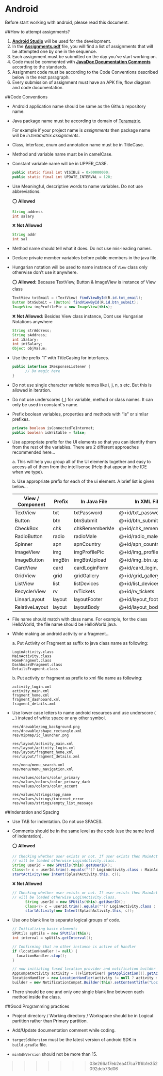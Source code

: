 
# Android

Before start working with android, please read this document.  

##How to attempt assignments?

1. [**Android Studio**](https://developer.android.com/studio/index.html?gclid=CLKfpPzxhNICFZMXaAodtFoNfQ) will be used for the development.
2. In the [**Assignments.pdf**](https://github.com/peeyush-tm/Teramatrix-GIT-Policy/blob/master/android/Assignments.pdf) file, you will find a list of assignments that will be attempted one by one in the sequence.
3. Each assignment must be submitted on the day you've start working on.
4. Code must be commented with [**JavaDoc Documentation Comments**](https://www.tutorialspoint.com/java/java_documentation.htm) according to the standards.
5. Assignment code must be according to the Code Conventions described below in the next paragraph.
6. Every submission of assignment must have an APK file, flow diagram and code documentation.

##Code Conventions

* Android application name should be same as the Github repository name.
* Java package name must be according to domain of [Teramatrix](http://www.teramatrix.in/).

  For example if your project name is _assignments_ then package name will be _in.teramatrix.assignments_.
  
* Class, interface, enum and annotation name must be in TitleCase.

* Method and variable name must be in camelCase.

* Constant variable name will be in UPPER_CASE.

  ```java
  public static final int VISIBLE = 0x00000000;
  public static final int UPDATE_INTERVAL = 120;
  ```

* Use Meaningful, descriptive words to name variables. Do not use abbreviations.
  
  :o: **Allowed**
  
  ```java  
  String address
  int salary
  ```
  
  :x: **Not Allowed**
  
  ```java  
  String addr
  int sal 
  
  ```
  
* Method name should tell what it does. Do not use mis-leading names.

* Declare private member variables before public members in the java file.
  
* Hungarian notation will be used to name instance of `View` class only otherwise don't use it anywhere.

  :o: **Allowed:** Because TextView, Button & ImageView is instance of View class

  ```java
  TextView txtEmail = (TextView) findViewById(R.id.txt_email);
  Button btnSubmit = (Button) findViewById(R.id.btn_submit);
  ImageView imgProfilePic = new ImageView(this);
  ```
  
  :x: **Not Allowed:** Besides View class instance, Dont use Hungarian Notations anywhere
  
  ```java  
  String strAddress;
  String sAddress;
  int iSalary; 
  int intSalary;
  Object objValue;
  ```
  
* Use the prefix “I” with TitleCasing for interfaces.

  ```java
  public interface IResponseListener {
        // Do magic here
  }
  ```

* Do not use single character variable names like i, j, n, s etc. But this is allowed in iteration.

* Do not use underscores (_) for variable, method or class names. It can only be used in constant's name.

* Prefix boolean variables, properties and methods with “is” or similar prefixes.

  ```java
  private boolean isConnectedToInternet;
  public boolean isWritable = false;
  ```

* Use appropriate prefix for the UI elements so that you can identify them from the rest of the variables. There are 2 different approaches recommended here...

  a. This will help you group all of the UI elements together and easy to access all of them from the intellisense (Help that appear in the IDE when we type).
  
  b. Use appropriate prefix for each of the ui element. A brief list is given below...
  
  | View / Component 	| Prefix 	| In Java File  	| In XML File          	|
  |------------------	|--------	|---------------	|----------------------	|
  | TextView         	| txt    	| txtPassword   	| @+id/txt_password    	|
  | Button           	| btn    	| btnSubmit     	| @+id/btn_submit      	|
  | CheckBox         	| chk    	| chkRememberMe 	| @+id/chk_remember_me 	|
  | RadioButton      	| radio  	| radioMale     	| @+id/radio_male      	|
  | Spinner          	| spn    	| spnCountry    	| @+id/spn_country     	|
  | ImageView        	| img    	| imgProfilePic 	| @+id/img_profile_pic 	|
  | ImageButton      	| imgBtn 	| imgBtnUpload  	| @+id/img_btn_upload  	|
  | CardView         	| card   	| cardLoginForm 	| @+id/card_login_form 	|
  | GridView         	| grid   	| gridGallery   	| @+id/grid_gallery    	|
  | ListView         	| list   	| listDevices   	| @+id/list_devices    	|
  | RecyclerView     	| rv     	| rvTickets     	| @+id/rv_tickets      	|
  | LinearLayout     	| layout 	| layoutFooter  	| @+id/layout_footer   	|
  | RelativeLayout   	| layout 	| layoutBody    	| @+id/layout_body     	|
  
* File name should match with class name. For example, for the class HelloWorld, the file name should be HelloWorld.java.

* While making an android activity or a fragment... 
  
  a. Put Activity or Fragment as suffix to java class name as following:
     
      LoginActivity.class     
      MainActivity.class     
      HomeFragment.class     
      DashboardFragment.class     
      DetailsFragment.class
      
  b. Put activity or fragment as prefix to xml file name as following:
     
      activity_login.xml     
      activity_main.xml     
      fragment_home.xml
      fragment_dashboard.xml     
      fragment_details.xml
      
* Use lower case letters to name android resources and use underscore ( _ ) instead of white space or any other symbol.

  ```
  res/drawable/png_background.png      
  res/drawable/shape_rectangle.xml      
  res/mipmap/ic_launcher.png
      
  res/layout/activity_main.xml      
  res/layout/activity_login.xml      
  res/layout/fragment_home.xml      
  res/layout/fragment_details.xml
      
  res/menu/menu_search.xml      
  res/menu/menu_navigation.xml
      
  res/values/colors/color_primary      
  res/values/colors/color_primary_dark      
  res/values/colors/color_accent
      
  res/values/strings/app_name      
  res/values/strings/internet_error      
  res/values/strings/empty_list_message
  ```
  
##Indentation and Spacing

* Use TAB for indentation. Do not use SPACES.

* Comments should be in the same level as the code (use the same level of indentation).

  :o: **Allowed**
  
  ```java
  // Checking whether user exists or not. If user exists then MainActivity.class
  // will be loaded otherwise LoginActivity.class.
  String userId = new SPUtils(this).getUserID();
  Class<?> c = userId.trim().equals("")? LoginActivity.class : MainActivity.class;
  startActivity(new Intent(SplashActivity.this, c));
  ```
  
  :x: **Not Allowed**
  
  ```java
  // Checking whether user exists or not. If user exists then MainActivity.class
  // will be loaded otherwise LoginActivity.class.
        String userId = new SPUtils(this).getUserID();
        Class<?> c = userId.trim().equals("")? LoginActivity.class : MainActivity.class;
        startActivity(new Intent(SplashActivity.this, c));
  ```
  
* Use one blank line to separate logical groups of code.

  ```java
  // Initializing basic elements
  SPUtils spUtils = new SPUtils(this);
  int interval = spUtils.getInterval();
  
  // Confirming that no other instance is active of handler
  if (locationHandler != null) {
    locationHandler.stop();                        
  }
  
  // now initiating fused location provider and notification builder
  AppCompatActivity activity = ((FlintDriver) getApplication()).getActivity();
  locationHandler = new LocationHandler(activity != null ? activity : this);                
  builder = new NotificationCompat.Builder(this).setContentTitle("Location Service");
  ```
  
* There should be one and only one single blank line between each method inside the class.

##Good Programming practices

* Project directory / Working directory / Workspace should be in Logical partition rather than Primary partition.

* Add/Update documentation comment while coding.

* `targetSdkVersion` must be the latest version of android SDK in `build.gradle` file.

* `minSdkVersion` should not be more than 15.
>>>>>>> 03e266af7eb2ea4f7ca7ff6b1e352092dcb73d06
